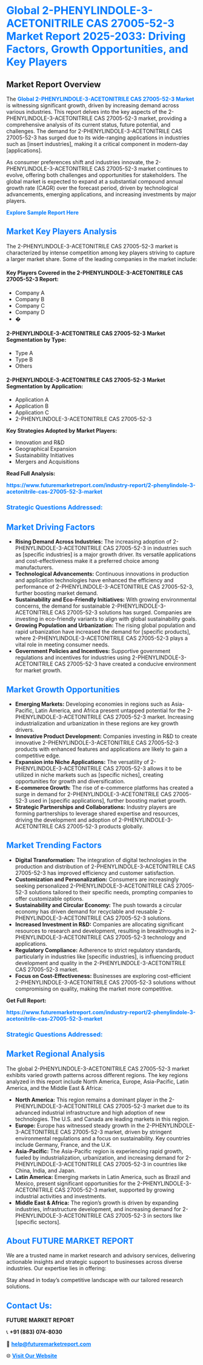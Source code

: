 <h1 style="color: #007BFF;">Global 2-PHENYLINDOLE-3-ACETONITRILE CAS 27005-52-3 Market Report 2025-2033: Driving Factors, Growth Opportunities, and Key Players</h1>

<section id="overview">
<h2>Market Report Overview</h2>
<p>The <a href="https://www.futuremarketreport.com/industry-report/2-phenylindole-3-acetonitrile-cas-27005-52-3-market" style="color: #007BFF; text-decoration: none;"><strong>Global 2-PHENYLINDOLE-3-ACETONITRILE CAS 27005-52-3 Market</strong></a> is witnessing significant growth, driven by increasing demand across various industries. This report delves into the key aspects of the 2-PHENYLINDOLE-3-ACETONITRILE CAS 27005-52-3 market, providing a comprehensive analysis of its current status, future potential, and challenges. The demand for 2-PHENYLINDOLE-3-ACETONITRILE CAS 27005-52-3 has surged due to its wide-ranging applications in industries such as [insert industries], making it a critical component in modern-day [applications].</p>
<p>As consumer preferences shift and industries innovate, the 2-PHENYLINDOLE-3-ACETONITRILE CAS 27005-52-3 market continues to evolve, offering both challenges and opportunities for stakeholders. The global market is expected to expand at a substantial compound annual growth rate (CAGR) over the forecast period, driven by technological advancements, emerging applications, and increasing investments by major players.</p>
</section>

<section id="overview">
<p><a href="https://www.futuremarketreport.com/request-sample/reportId=112874" style="color: #007BFF; text-decoration: none;"><strong>Explore Sample Report Here</strong></a></p>
</section>

<section id="key-players">
<h2 style="color: #007BFF;">Market Key Players Analysis</h2>
<p>The 2-PHENYLINDOLE-3-ACETONITRILE CAS 27005-52-3 market is characterized by intense competition among key players striving to capture a larger market share. Some of the leading companies in the market include:</p>
<h4>Key Players Covered in the 2-PHENYLINDOLE-3-ACETONITRILE CAS 27005-52-3 Report:</h4>
<ul><li>Company A</li><li>Company B</li><li>Company C</li><li>Company D</li><li>�</li></ul>
<h4>2-PHENYLINDOLE-3-ACETONITRILE CAS 27005-52-3 Market Segmentation by Type:</h4>
<ul><li>Type A</li><li>Type B</li><li>Others</li></ul>

<h4>2-PHENYLINDOLE-3-ACETONITRILE CAS 27005-52-3 Market Segmentation by Application:</h4>
<ul><li>Application A</li><li>Application B</li><li>Application C</li><li>2-PHENYLINDOLE-3-ACETONITRILE CAS 27005-52-3</li></ul>
<p><strong>Key Strategies Adopted by Market Players:</strong></p>
<ul>
<li>Innovation and R&D</li>
<li>Geographical Expansion</li>
<li>Sustainability Initiatives</li>
<li>Mergers and Acquisitions</li>
</ul>
</section>

<section>
<p><strong>Read Full Analysis: </strong></p><a href="https://www.futuremarketreport.com/industry-report/2-phenylindole-3-acetonitrile-cas-27005-52-3-market" style="color: #007BFF; text-decoration: none;"><strong>https://www.futuremarketreport.com/industry-report/2-phenylindole-3-acetonitrile-cas-27005-52-3-market</strong></a>
<h3 style="color: #007BFF;">Strategic Questions Addressed:</h3>
</section>

<section id="driving-factors">
<h2 style="color: #007BFF;">Market Driving Factors</h2>
<ul>
<li><strong>Rising Demand Across Industries:</strong> The increasing adoption of 2-PHENYLINDOLE-3-ACETONITRILE CAS 27005-52-3 in industries such as [specific industries] is a major growth driver. Its versatile applications and cost-effectiveness make it a preferred choice among manufacturers.</li>
<li><strong>Technological Advancements:</strong> Continuous innovations in production and application technologies have enhanced the efficiency and performance of 2-PHENYLINDOLE-3-ACETONITRILE CAS 27005-52-3, further boosting market demand.</li>
<li><strong>Sustainability and Eco-Friendly Initiatives:</strong> With growing environmental concerns, the demand for sustainable 2-PHENYLINDOLE-3-ACETONITRILE CAS 27005-52-3 solutions has surged. Companies are investing in eco-friendly variants to align with global sustainability goals.</li>
<li><strong>Growing Population and Urbanization:</strong> The rising global population and rapid urbanization have increased the demand for [specific products], where 2-PHENYLINDOLE-3-ACETONITRILE CAS 27005-52-3 plays a vital role in meeting consumer needs.</li>
<li><strong>Government Policies and Incentives:</strong> Supportive government regulations and incentives for industries using 2-PHENYLINDOLE-3-ACETONITRILE CAS 27005-52-3 have created a conducive environment for market growth.</li>
</ul>
</section>

<section id="growth-opportunities">
<h2 style="color: #007BFF;">Market Growth Opportunities</h2>
<ul>
<li><strong>Emerging Markets:</strong> Developing economies in regions such as Asia-Pacific, Latin America, and Africa present untapped potential for the 2-PHENYLINDOLE-3-ACETONITRILE CAS 27005-52-3 market. Increasing industrialization and urbanization in these regions are key growth drivers.</li>
<li><strong>Innovative Product Development:</strong> Companies investing in R&D to create innovative 2-PHENYLINDOLE-3-ACETONITRILE CAS 27005-52-3 products with enhanced features and applications are likely to gain a competitive edge.</li>
<li><strong>Expansion into Niche Applications:</strong> The versatility of 2-PHENYLINDOLE-3-ACETONITRILE CAS 27005-52-3 allows it to be utilized in niche markets such as [specific niches], creating opportunities for growth and diversification.</li>
<li><strong>E-commerce Growth:</strong> The rise of e-commerce platforms has created a surge in demand for 2-PHENYLINDOLE-3-ACETONITRILE CAS 27005-52-3 used in [specific applications], further boosting market growth.</li>
<li><strong>Strategic Partnerships and Collaborations:</strong> Industry players are forming partnerships to leverage shared expertise and resources, driving the development and adoption of 2-PHENYLINDOLE-3-ACETONITRILE CAS 27005-52-3 products globally.</li>
</ul>
</section>

<section id="trending-factors">
<h2 style="color: #007BFF;">Market Trending Factors</h2>
<ul>
<li><strong>Digital Transformation:</strong> The integration of digital technologies in the production and distribution of 2-PHENYLINDOLE-3-ACETONITRILE CAS 27005-52-3 has improved efficiency and customer satisfaction.</li>
<li><strong>Customization and Personalization:</strong> Consumers are increasingly seeking personalized 2-PHENYLINDOLE-3-ACETONITRILE CAS 27005-52-3 solutions tailored to their specific needs, prompting companies to offer customizable options.</li>
<li><strong>Sustainability and Circular Economy:</strong> The push towards a circular economy has driven demand for recyclable and reusable 2-PHENYLINDOLE-3-ACETONITRILE CAS 27005-52-3 solutions.</li>
<li><strong>Increased Investment in R&D:</strong> Companies are allocating significant resources to research and development, resulting in breakthroughs in 2-PHENYLINDOLE-3-ACETONITRILE CAS 27005-52-3 technology and applications.</li>
<li><strong>Regulatory Compliance:</strong> Adherence to strict regulatory standards, particularly in industries like [specific industries], is influencing product development and quality in the 2-PHENYLINDOLE-3-ACETONITRILE CAS 27005-52-3 market.</li>
<li><strong>Focus on Cost-Effectiveness:</strong> Businesses are exploring cost-efficient 2-PHENYLINDOLE-3-ACETONITRILE CAS 27005-52-3 solutions without compromising on quality, making the market more competitive.</li>
</ul>
</section>

<section>
<p><strong>Get Full Report: </strong></p><a href="https://www.futuremarketreport.com/industry-report/2-phenylindole-3-acetonitrile-cas-27005-52-3-market" style="color: #007BFF; text-decoration: none;"><strong>https://www.futuremarketreport.com/industry-report/2-phenylindole-3-acetonitrile-cas-27005-52-3-market</strong></a>
<h3 style="color: #007BFF;">Strategic Questions Addressed:</h3>
</section>


<section id="regional-analysis">
<h2 style="color: #007BFF;">Market Regional Analysis</h2>
<p>The global 2-PHENYLINDOLE-3-ACETONITRILE CAS 27005-52-3 market exhibits varied growth patterns across different regions. The key regions analyzed in this report include North America, Europe, Asia-Pacific, Latin America, and the Middle East & Africa:</p>
<ul>
<li><strong>North America:</strong> This region remains a dominant player in the 2-PHENYLINDOLE-3-ACETONITRILE CAS 27005-52-3 market due to its advanced industrial infrastructure and high adoption of new technologies. The U.S. and Canada are leading markets in this region.</li>
<li><strong>Europe:</strong> Europe has witnessed steady growth in the 2-PHENYLINDOLE-3-ACETONITRILE CAS 27005-52-3 market, driven by stringent environmental regulations and a focus on sustainability. Key countries include Germany, France, and the U.K.</li>
<li><strong>Asia-Pacific:</strong> The Asia-Pacific region is experiencing rapid growth, fueled by industrialization, urbanization, and increasing demand for 2-PHENYLINDOLE-3-ACETONITRILE CAS 27005-52-3 in countries like China, India, and Japan.</li>
<li><strong>Latin America:</strong> Emerging markets in Latin America, such as Brazil and Mexico, present significant opportunities for the 2-PHENYLINDOLE-3-ACETONITRILE CAS 27005-52-3 market, supported by growing industrial activities and investments.</li>
<li><strong>Middle East & Africa:</strong> The region’s growth is driven by expanding industries, infrastructure development, and increasing demand for 2-PHENYLINDOLE-3-ACETONITRILE CAS 27005-52-3 in sectors like [specific sectors].</li>
</ul>
</section>

<footer>
<h2 style="color: #007BFF;">About FUTURE MARKET REPORT</h2>
<p>We are a trusted name in market research and advisory services, delivering actionable insights and strategic support to businesses across diverse industries. Our expertise lies in offering:</p>

<p>Stay ahead in today’s competitive landscape with our tailored research solutions.</p>

<h2 style="color: #007BFF;">Contact Us:</h2>
<p><strong>FUTURE MARKET REPORT</strong></p>
<p>📞 <strong>+91 (883) 074-8030</strong></p>
<p>📧 <strong><a href="mailto:help@futuremarketreport.com" style="color: #007BFF;">help@futuremarketreport.com</a></strong></p>
<p>🌐 <strong><a href="https://www.futuremarketreport.com/" style="color: #007BFF;">Visit Our Website</a></strong></p>
</footer>